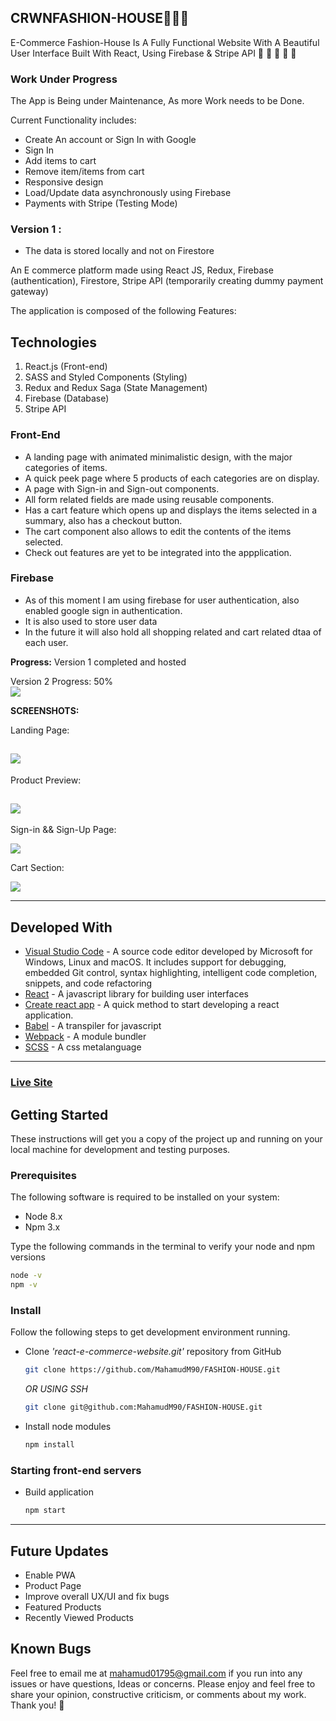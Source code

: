 
## CRWNFASHION-HOUSE👚👖👔

E-Commerce Fashion-House Is A Fully Functional Website With A Beautiful User Interface Built With React, Using Firebase & Stripe API 👔 👕 👚 👛 👜 


### Work Under Progress
The App is Being under Maintenance, As more Work needs to be Done.

Current Functionality includes:

- Create An account or Sign In with Google
- Sign In
- Add items to cart
- Remove item/items from cart
- Responsive design
- Load/Update data asynchronously using Firebase
- Payments with Stripe (Testing Mode)

### Version 1 :
* The data is stored locally and not on Firestore

An E commerce platform made using React JS, Redux, Firebase (authentication), Firestore, Stripe API (temporarily creating dummy payment gateway)

The application is composed of the following Features:


## Technologies

1. React.js (Front-end)
2. SASS and Styled Components (Styling)
3. Redux and Redux Saga (State Management)
5. Firebase (Database)
6. Stripe API

### Front-End
* A landing page with animated minimalistic design, with the major categories of items.
* A quick peek page where 5 products of each categories are on display.
* A page with Sign-in and Sign-out components.
* All form related fields are made using reusable components.
* Has a cart feature which opens up and displays the items selected in a summary, also has a checkout button.
* The cart component also allows to edit the contents of the items selected.
* Check out features are yet to be integrated into the appplication. 


### Firebase

* As of this moment I am using firebase for user authentication, also enabled google sign in authentication.
* It is also used to store user data 
* In the future it will also hold all shopping related and cart related dtaa of each user.

**Progress:**
Version 1 completed and hosted

Version 2 Progress: 50%
<br/>
![](src/assets/progressbar.png)


**SCREENSHOTS:**

Landing Page:

![](src/assets/main-screen.png)
---
Product Preview:

![](src/assets/preview-page.png)
---
Sign-in && Sign-Up Page:

![](src/assets/signinup.png)

Cart Section:

![](src/assets/cart.png)

---

## Developed With

* [Visual Studio Code](https://code.visualstudio.com/) - A source code editor developed by Microsoft for Windows, Linux and macOS. It includes support for debugging, embedded Git control, syntax highlighting, intelligent code completion, snippets, and code refactoring
* [React](https://reactjs.org/) - A javascript library for building user interfaces
* [Create react app](https://create-react-app.dev/) - A quick method to start developing a react application.
* [Babel](https://babeljs.io/) - A transpiler for javascript
* [Webpack](https://webpack.js.org/) - A module bundler
* [SCSS](http://sass-lang.com/) - A css metalanguage

---
 ###    [Live Site](https://crwn-live-preview.herokuapp.com/)

## Getting Started

These instructions will get you a copy of the project up and running on your local machine for development and testing purposes.

### Prerequisites

The following software is required to be installed on your system:

* Node 8.x
* Npm 3.x

Type the following commands in the terminal to verify your node and npm versions

```bash
node -v
npm -v
```

### Install

Follow the following steps to get development environment running.

* Clone _'react-e-commerce-website.git'_ repository from GitHub

  ```bash
  git clone https://github.com/MahamudM90/FASHION-HOUSE.git
  ```

   _OR USING SSH_

  ```bash
  git clone git@github.com:MahamudM90/FASHION-HOUSE.git
  ```

* Install node modules

   ```bash
   npm install
   ```


### Starting front-end servers

* Build application

  ```bash
  npm start
  ```
---

## Future Updates

- Enable PWA
- Product Page
- Improve overall UX/UI and fix bugs
- Featured Products
- Recently Viewed Products

## Known Bugs

Feel free to email me at mahamud01795@gmail.com if you run into any issues or have questions, Ideas or concerns. Please enjoy
and feel free to share your opinion, constructive criticism, or comments about my work. Thank you! 🙂
